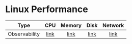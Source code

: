 # Linux Performance

| Type | CPU | Memory | Disk | Network |
|------|:---:|:------:|:----:|:-------:|
|Observability|[link][obs_cpu]|[link][obs_mem]|[link][obs_dsk]|[link][obs_net]|

[obs_cpu]: https://github.com/pplinlin2/LinuxPerf/blob/master/src/observability/cpu.md
[obs_mem]: https://github.com/pplinlin2/LinuxPerf/blob/master/src/observability/memory.md
[obs_dsk]: https://github.com/pplinlin2/LinuxPerf/blob/master/src/observability/storage.md
[obs_net]: https://github.com/pplinlin2/LinuxPerf/blob/master/src/observability/network.md
